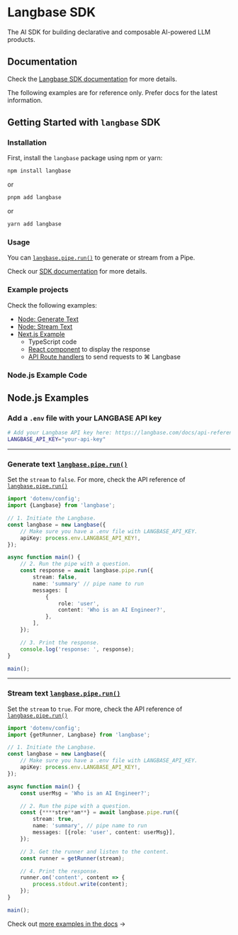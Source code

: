 # Langbase SDK

The AI SDK for building declarative and composable AI-powered LLM products.

## Documentation

Check the [Langbase SDK documentation](https://langbase.com/docs/langbase-sdk/overview) for more details.

The following examples are for reference only. Prefer docs for the latest information.

## Getting Started with `langbase` SDK

### Installation

First, install the `langbase` package using npm or yarn:

```bash
npm install langbase
```

or

```bash
pnpm add langbase
```

or

```bash
yarn add langbase
```

### Usage

You can [`langbase.pipe.run()`](https://langbase.com/docs/sdk/pipe/run) to generate or stream from a Pipe.

Check our [SDK documentation](https://langbase.com/docs/sdk) for more details.

### Example projects

Check the following examples:

- [Node: Generate Text](https://github.com/LangbaseInc/langbase-sdk/blob/main/examples/nodejs/examples/pipes/pipe.run.ts)
- [Node: Stream Text](https://github.com/LangbaseInc/langbase-sdk/blob/main/examples/nodejs/examples/pipes/pipe.run.stream.ts)
- [Next.js Example](https://github.com/LangbaseInc/langbase-sdk/tree/main/examples/nextjs)
  - TypeScript code
  - [React component](https://github.com/LangbaseInc/langbase-sdk/tree/main/examples/nextjs/components/langbase) to display the response
  - [API Route handlers](https://github.com/LangbaseInc/langbase-sdk/tree/main/examples/nextjs/app/api/langbase/pipe) to send requests to ⌘ Langbase

### Node.js Example Code


## Node.js Examples

### Add a `.env` file with your LANGBASE API key

```bash
# Add your Langbase API key here: https://langbase.com/docs/api-reference/api-keys
LANGBASE_API_KEY="your-api-key"
```

---

### Generate text [`langbase.pipe.run()`](https://langbase.com/docs/sdk/pipe/run)

Set the `stream` to `false`. For more, check the API reference of [`langbase.pipe.run()`](https://langbase.com/docs/langbase-sdk/generate-text)

```ts
import 'dotenv/config';
import {Langbase} from 'langbase';

// 1. Initiate the Langbase.
const langbase = new Langbase({
    // Make sure you have a .env file with LANGBASE_API_KEY.
    apiKey: process.env.LANGBASE_API_KEY!,
});

async function main() {
    // 2. Run the pipe with a question.
    const response = await langbase.pipe.run({
        stream: false,
        name: 'summary' // pipe name to run
        messages: [
            {
                role: 'user',
                content: 'Who is an AI Engineer?',
            },
        ],
    });

    // 3. Print the response.
    console.log('response: ', response);
}

main();
```

---

### Stream text [`langbase.pipe.run()`](https://langbase.com/docs/sdk/pipe/run)

Set the `stream` to `true`. For more, check the API reference of [`langbase.pipe.run()`](https://langbase.com/docs/langbase-sdk/generate-text)

```ts
import 'dotenv/config';
import {getRunner, Langbase} from 'langbase';

// 1. Initiate the Langbase.
const langbase = new Langbase({
    // Make sure you have a .env file with LANGBASE_API_KEY.
    apiKey: process.env.LANGBASE_API_KEY!,
});

async function main() {
    const userMsg = 'Who is an AI Engineer?';

    // 2. Run the pipe with a question.
    const {****stre**am**} = await langbase.pipe.run({
        stream: true,
        name: 'summary', // pipe name to run
        messages: [{role: 'user', content: userMsg}],
    });

    // 3. Get the runner and listen to the content.
    const runner = getRunner(stream);

    // 4. Print the response.
    runner.on('content', content => {
        process.stdout.write(content);
    });
}

main();
```

Check out [more examples in the docs](https://langbase.com/docs/sdk/examples) →
